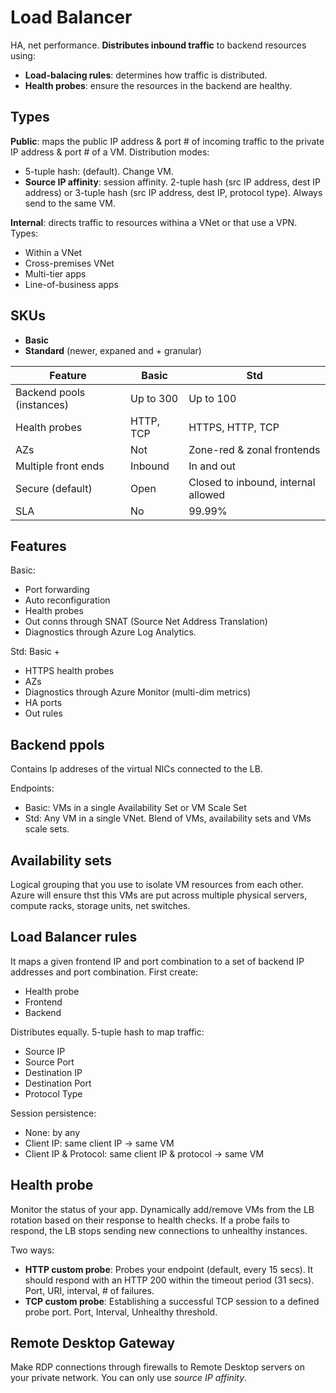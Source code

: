 # Load Balancer
HA, net performance. **Distributes inbound traffic** to backend resources using:
- **Load-balacing rules**: determines how traffic is distributed.
- **Health probes**: ensure the resources in the backend are healthy.

## Types
**Public**: maps the public IP address & port # of incoming traffic to the private IP address & port # of a VM.
Distribution modes:
- 5-tuple hash: (default). Change VM.
- **Source IP affinity**: session affinity. 2-tuple hash (src IP address, dest IP address) or 3-tuple
hash (src IP address, dest IP, protocol type). Always send to the same VM.


**Internal**: directs traffic to resources withina a VNet or that use a VPN.
Types:
- Within a VNet
- Cross-premises VNet
- Multi-tier apps
- Line-of-business apps

## SKUs
- **Basic**
- **Standard** (newer, expaned and + granular)

| Feature | Basic | Std |
| ------- | ----- | --- |
| Backend pools (instances) | Up to 300 | Up to 100 |
| Health probes | HTTP, TCP | HTTPS, HTTP, TCP |
| AZs | Not | Zone-red & zonal frontends |
| Multiple front ends | Inbound | In and out |
| Secure (default) | Open | Closed to inbound, internal allowed |
| SLA | No | 99.99% |

## Features
Basic:
- Port forwarding
- Auto reconfiguration
- Health probes
- Out conns through SNAT (Source Net Address Translation)
- Diagnostics through Azure Log Analytics.

Std: Basic + 
- HTTPS health probes
- AZs
- Diagnostics through Azure Monitor (multi-dim metrics)
- HA ports
- Out rules

## Backend ppols
Contains Ip addreses of the virtual NICs connected to the LB. 

Endpoints:
- Basic: VMs in a single Availability Set or VM Scale Set
- Std: Any VM in a single VNet. Blend of VMs, availability sets and VMs scale sets.

## Availability sets
Logical grouping that you use to isolate VM resources from each other. Azure will ensure thst this VMs are put 
across multiple physical servers, compute racks, storage units, net switches.

## Load Balancer rules
It maps a given frontend IP and port combination to a set of backend IP addresses and port
combination. First create:
- Health probe
- Frontend
- Backend

Distributes equally. 5-tuple hash to map traffic:
- Source IP
- Source Port
- Destination IP
- Destination Port
- Protocol Type

Session persistence:
- None: by any
- Client IP: same client IP -> same VM
- Client IP & Protocol: same client IP & protocol -> same VM

## Health probe
Monitor the status of your app. Dynamically add/remove VMs from the LB rotation based on their response to
health checks. If a probe fails to respond, the LB stops sending new connections to unhealthy instances.

Two ways:
- **HTTP custom probe**: Probes your endpoint (default, every 15 secs). It should respond with an HTTP 200
within the timeout period (31 secs). Port, URI, interval, # of failures.
- **TCP custom probe**: Establishing a successful TCP session to a defined probe port. Port, Interval, Unhealthy
threshold.


## Remote Desktop Gateway
Make RDP connections through firewalls to Remote Desktop servers on your private network. You can only use 
*source IP affinity*.